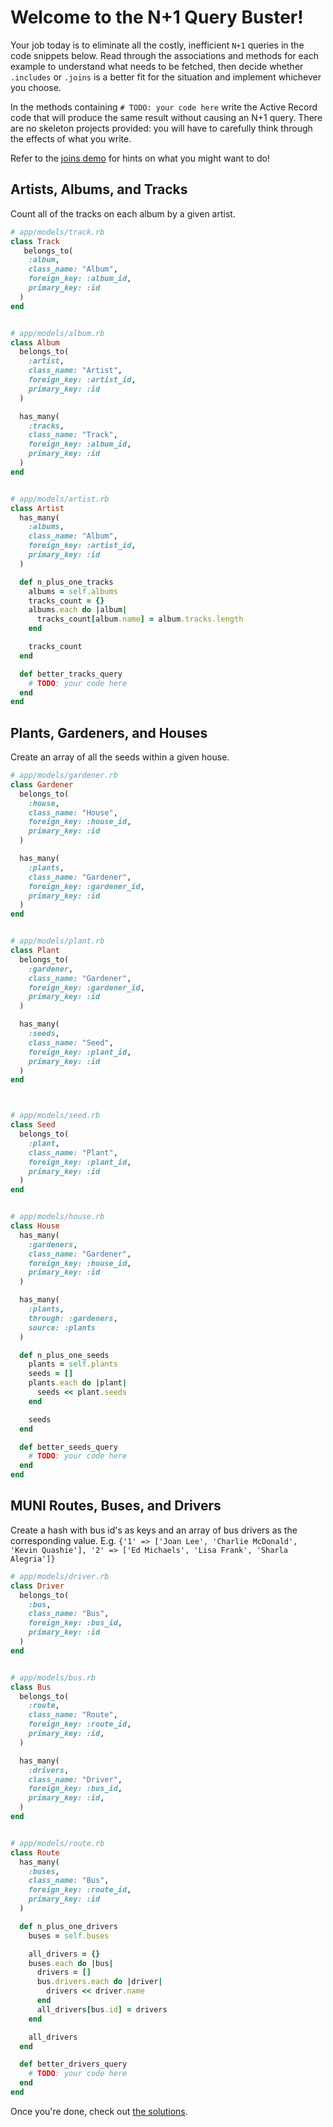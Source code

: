 # Welcome to the N+1 Query Buster!

Your job today is to eliminate all the costly, inefficient `N+1` queries in the code snippets below. Read through the associations and methods for each example to understand what needs to be fetched, then decide whether `.includes` or `.joins` is a better fit for the situation and implement whichever you choose.

In the methods containing `# TODO: your code here` write the Active Record code that will produce the same
result without causing an N+1 query. There are no skeleton projects provided: you will have to carefully
think through the effects of what you write.

Refer to the [joins demo][demo] for hints on what you might want to do!

[demo]: ../../demos/joins_demo/lib

## Artists, Albums, and Tracks

Count all of the tracks on each album by a given artist.

```ruby
# app/models/track.rb
class Track
   belongs_to(
    :album,
    class_name: "Album",
    foreign_key: :album_id,
    primary_key: :id
  )
end


# app/models/album.rb
class Album
  belongs_to(
    :artist,
    class_name: "Artist",
    foreign_key: :artist_id,
    primary_key: :id
  )

  has_many(
    :tracks,
    class_name: "Track",
    foreign_key: :album_id,
    primary_key: :id
  )
end


# app/models/artist.rb
class Artist
  has_many(
    :albums,
    class_name: "Album",
    foreign_key: :artist_id,
    primary_key: :id
  )

  def n_plus_one_tracks
    albums = self.albums
    tracks_count = {}
    albums.each do |album|
      tracks_count[album.name] = album.tracks.length
    end

    tracks_count
  end

  def better_tracks_query
    # TODO: your code here
  end
end
```




## Plants, Gardeners, and Houses

Create an array of all the seeds within a given house.

```ruby
# app/models/gardener.rb
class Gardener
  belongs_to(
    :house,
    class_name: "House",
    foreign_key: :house_id,
    primary_key: :id
  )

  has_many(
    :plants,
    class_name: "Gardener",
    foreign_key: :gardener_id,
    primary_key: :id
  )
end


# app/models/plant.rb
class Plant
  belongs_to(
    :gardener,
    class_name: "Gardener",
    foreign_key: :gardener_id,
    primary_key: :id
  )

  has_many(
    :seeds,
    class_name: "Seed",
    foreign_key: :plant_id,
    primary_key: :id
  )
end



# app/models/seed.rb
class Seed
  belongs_to(
    :plant,
    class_name: "Plant",
    foreign_key: :plant_id,
    primary_key: :id
  )
end


# app/models/house.rb
class House
  has_many(
    :gardeners,
    class_name: "Gardener",
    foreign_key: :house_id,
    primary_key: :id
  )

  has_many(
    :plants,
    through: :gardeners,
    source: :plants
  )

  def n_plus_one_seeds
    plants = self.plants
    seeds = []
    plants.each do |plant|
      seeds << plant.seeds
    end

    seeds
  end

  def better_seeds_query
    # TODO: your code here
  end
end
```




## MUNI Routes, Buses, and Drivers

Create a hash with bus id's as keys and an array of bus drivers as the corresponding value.
E.g. `{'1' => ['Joan Lee', 'Charlie McDonald', 'Kevin Quashie'], '2' => ['Ed Michaels', 'Lisa Frank', 'Sharla Alegria']}`

```ruby
# app/models/driver.rb
class Driver
  belongs_to(
    :bus,
    class_name: "Bus",
    foreign_key: :bus_id,
    primary_key: :id
  )
end


# app/models/bus.rb
class Bus
  belongs_to(
    :route,
    class_name: "Route",
    foreign_key: :route_id,
    primary_key: :id,
  )

  has_many(
    :drivers,
    class_name: "Driver",
    foreign_key: :bus_id,
    primary_key: :id,
  )
end


# app/models/route.rb
class Route
  has_many(
    :buses,
    class_name: "Bus",
    foreign_key: :route_id,
    primary_key: :id
  )

  def n_plus_one_drivers
    buses = self.buses

    all_drivers = {}
    buses.each do |bus|
      drivers = []
      bus.drivers.each do |driver|
        drivers << driver.name
      end
      all_drivers[bus.id] = drivers
    end

    all_drivers
  end

  def better_drivers_query
    # TODO: your code here
  end
end
```

Once you're done, check out [the solutions][solution].

[solution]: ../solutions/n_1_buster.rb
